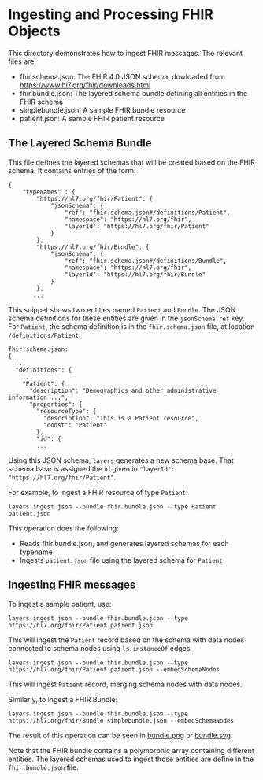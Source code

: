 # Ingesting and Processing FHIR Objects

This directory demonstrates how to ingest FHIR messages. The relevant
files are:

  * fhir.schema.json: The FHIR 4.0 JSON schema, dowloaded from
    https://www.hl7.org/fhir/downloads.html
  * fhir.bundle.json: The layered schema bundle defining all entities
    in the FHIR schema
  * simplebundle.json: A sample FHIR bundle resource
  * patient.json: A sample FHIR patient resource
  
## The Layered Schema Bundle

This file defines the layered schemas that will be created based on
the FHIR schema. It contains entries of the form:

```
{
    "typeNames" : {
        "https://hl7.org/fhir/Patient": {
            "jsonSchema": {
                "ref": "fhir.schema.json#/definitions/Patient",
                "namespace": "https://hl7.org/fhir",
                "layerId": "https://hl7.org/fhir/Patient"
            }
        },
        "https://hl7.org/fhir/Bundle": {
            "jsonSchema": {
                "ref": "fhir.schema.json#/definitions/Bundle",
                "namespace": "https://hl7.org/fhir",
                "layerId": "https://hl7.org/fhir/Bundle"
            }
        },
       ...
```

This snippet shows two entities named `Patient` and
`Bundle`. The JSON schema definitions for these entities are
given in the `jsonSchema.ref` key. For `Patient`, the schema
definition is in the `fhir.schema.json` file, at location
`/definitions/Patient`:

```
fhir.schema.json:
{
  ...
  "definitions": {
    ...
    "Patient": {
      "description": "Demographics and other administrative information ...",
      "properties": {
        "resourceType": {
          "description": "This is a Patient resource",
          "const": "Patient"
        },
        "id": {
        ...
```

Using this JSON schema, `layers` generates a new schema base. That
schema base is assigned the id given in `"layerId":
"https://hl7.org/fhir/Patient"`.

For example, to ingest a FHIR resource of type `Patient`:

```
layers ingest json --bundle fhir.bundle.json --type Patient patient.json
```

This operation does the following:

  * Reads fhir.bundle.json, and generates layered schemas for each typename
  * Ingests `patient.json` file using the layered schema for `Patient`
  

## Ingesting FHIR messages

To ingest a sample patient, use:

```
layers ingest json --bundle fhir.bundle.json --type https://hl7.org/fhir/Patient patient.json
```

This will ingest the `Patient` record based on the schema with data
nodes connected to schema nodes using `ls:instanceOf` edges.

```
layers ingest json --bundle fhir.bundle.json --type https://hl7.org/fhir/Patient patient.json --embedSchemaNodes
```

This will ingest `Patient` record, merging schema nodes with data nodes.

Similarly, to ingest a FHIR Bundle:

```
layers ingest json --bundle fhir.bundle.json --type https://hl7.org/fhir/Bundle simplebundle.json --embedSchemaNodes
```

The result of this operation can be seen in [bundle.png](bundle.png) or [bundle.svg](bundle.svg).

Note that the FHIR bundle contains a polymorphic array containing
different entities. The layered schemas used to ingest those entities
are define in the `fhir.bundle.json` file.
